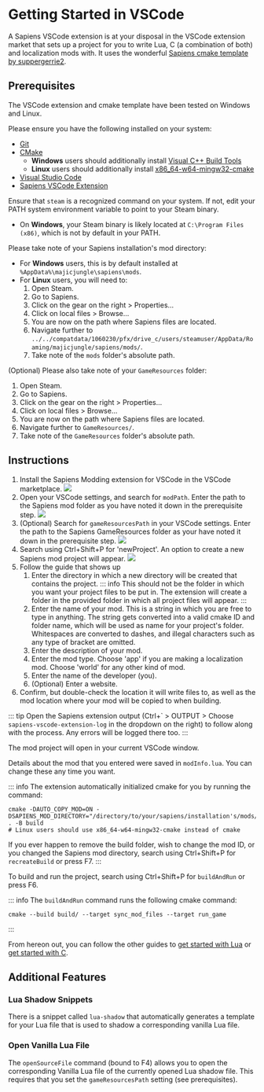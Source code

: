 # Getting Started in VSCode

A Sapiens VSCode extension is at your disposal in the VSCode extension market that sets up a project for you to write Lua, C (a combination of both) and localization mods with. It uses the wonderful [Sapiens cmake template by suppergerrie2](https://github.com/Sapiens-OSS/sapiens-cmake-template).

## Prerequisites
The VSCode extension and cmake template have been tested on Windows and Linux.

Please ensure you have the following installed on your system:
- [Git](https://git-scm.com/)
- [CMake](https://cmake.org/)
    - **Windows** users should additionally install [Visual C++ Build Tools](https://visualstudio.microsoft.com/downloads/#build-tools-for-visual-studio-2019)
    - **Linux** users should additionally install [x86_64-w64-mingw32-cmake](https://aur.archlinux.org/packages/mingw-w64-cmake)
- [Visual Studio Code](https://code.visualstudio.com/)
- [Sapiens VSCode Extension](https://marketplace.visualstudio.com/items?itemName=Sapiens-OSS.sapiens-vscode-extension)

Ensure that `steam` is a recognized command on your system. If not, edit your PATH system environment variable to point to your Steam binary.
- On **Windows**, your Steam binary is likely located at `C:\Program Files (x86)`, which is not by default in your PATH.

Please take note of your Sapiens installation's mod directory:
- For **Windows** users, this is by default installed at `%AppData%\majicjungle\sapiens\mods`.
- For **Linux** users, you will need to:
    1. Open Steam.
    2. Go to Sapiens.
    3. Click on the gear on the right > Properties...
    4. Click on local files > Browse...
    5. You are now on the path where Sapiens files are located.
    6. Navigate further to `../../compatdata/1060230/pfx/drive_c/users/steamuser/AppData/Roaming/majicjungle/sapiens/mods/`.
    7. Take note of the `mods` folder's absolute path.

(Optional) Please also take note of your `GameResources` folder:
1. Open Steam.
2. Go to Sapiens.
3. Click on the gear on the right > Properties...
4. Click on local files > Browse...
5. You are now on the path where Sapiens files are located.
6. Navigate further to `GameResources/`.
7. Take note of the `GameResources` folder's absolute path.

## Instructions
1. Install the Sapiens Modding extension for VSCode in the VSCode marketplace.
    ![](/images/guide/vscode/instruction_1.png)
2. Open your VSCode settings, and search for `modPath`. Enter the path to the Sapiens mod folder as you have noted it down in the prerequisite step.
    ![](/images/guide/vscode/instruction_2.png)
3. (Optional) Search for `gameResourcesPath` in your VSCode settings. Enter the path to the Sapiens GameResources folder as your have noted it down in the prerequisite step.
    ![](/images/guide/vscode/instruction_3.png)
4. Search using Ctrl+Shift+P for 'newProject'. An option to create a new Sapiens mod project will appear.
    ![](/images/guide/vscode/instruction_4.png)
5. Follow the guide that shows up
    1. Enter the directory in which a new directory will be created that contains the project.
    ::: info
    This should not be the folder in which you want your project files to be put in. The extension will create a folder in the provided folder in which all project files will appear.
    :::
    2. Enter the name of your mod. This is a string in which you are free to type in anything. The string gets converted into a valid cmake ID and folder name, which will be used as name for your project's folder. Whitespaces are converted to dashes, and illegal characters such as any type of bracket are omitted.
    3. Enter the description of your mod.
    4. Enter the mod type. Choose 'app' if you are making a localization mod. Choose 'world' for any other kind of mod.
    5. Enter the name of the developer (you).
    6. (Optional) Enter a website.
6. Confirm, but double-check the location it will write files to, as well as the mod location where your mod will be copied to when building.

::: tip
Open the Sapiens extension output (Ctrl+\` > OUTPUT > Choose `sapiens-vscode-extension-log` in the dropdown on the right) to follow along with the process. Any errors will be logged there too.
:::

The mod project will open in your current VSCode window.

Details about the mod that you entered were saved in `modInfo.lua`. You can change these any time you want.

::: info
The extension automatically initialized cmake for you by running the command:
```
cmake -DAUTO_COPY_MOD=ON -DSAPIENS_MOD_DIRECTORY="/directory/to/your/sapiens/installation's/mods/folder" . -B build
# Linux users should use x86_64-w64-mingw32-cmake instead of cmake
```

If you ever happen to remove the build folder, wish to change the mod ID, or you changed the Sapiens mod directory, search using Ctrl+Shift+P for `recreateBuild` or press F7.
:::

To build and run the project, search using Ctrl+Shift+P for `buildAndRun` or press F6.

::: info
The `buildAndRun` command runs the following cmake command:

```
cmake --build build/ --target sync_mod_files --target run_game
```
:::

From hereon out, you can follow the other guides to [get started with Lua](/guide/lua-getting-started) or [get started with C](/guide/c-getting-started).

## Additional Features

### Lua Shadow Snippets

There is a snippet called `lua-shadow` that automatically generates a template for your Lua file that is used to shadow a corresponding vanilla Lua file.

### Open Vanilla Lua File

The `openSourceFile` command (bound to F4) allows you to open the corresponding Vanilla Lua file of the currently opened Lua shadow file. This requires that you set the `gameResourcesPath` setting (see prerequisites).